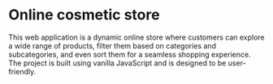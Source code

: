 # Online cosmetic store

This web application is a dynamic online store where customers can explore a wide range of products, filter them based on categories and subcategories, and even sort them for a seamless shopping experience. The project is built using vanilla JavaScript and is designed to be user-friendly.
